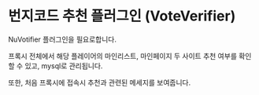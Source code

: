 # 번지코드 추천 플러그인 (VoteVerifier)

NuVotifier 플러그인을 필요로합니다.

프록시 전체에서 해당 플레이어의 마인리스트, 마인페이지 두 사이트 추천 여부를 확인할 수 있고, mysql로 관리됩니다.

또한, 처음 프록시에 접속시 추천과 관련된 메세지를 보여줍니다.
